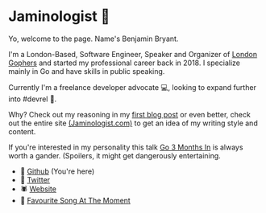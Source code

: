 # Jaminologist 👋

Yo, welcome to the page. Name's Benjamin Bryant.

I'm a London-Based, Software Engineer, Speaker and Organizer of [London Gophers](https://www.meetup.com/londongophers/) and started my professional career back in 2018. I specialize mainly in Go and have skills in public speaking. 

Currently I'm a freelance developer advocate 💻, looking to expand further into #devrel 🔭. 

Why? Check out my reasoning in my [first blog post](https://www.jaminologist.com/the-road-to-advocacy-or-how-to-effectively-manage-your-quarter-life-crisis/) or even better, check out the entire site [(Jaminologist.com)](https://www.jaminologist.com/) to get an idea of my writing style and content. 

If you're interested in my personality this talk [Go 3 Months In](https://www.youtube.com/watch?v=Tr4o5XdPxOs) is always worth a gander. (Spoilers, it might get dangerously entertaining.

- 🐙 [Github](https://github.com/jaminologist) (You're here)
- 🐣 [Twitter](https://twitter.com/jaminologist)
- 🕷️ [Website](https://www.jaminologist.com/)
- 🎵 [Favourite Song At The Moment](https://www.youtube.com/watch?v=6aujIBa-dVA)